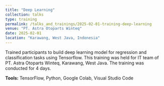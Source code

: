 ```yaml
---
title: "Deep Learning"
collection: talks
type: training
permalink: /talks_and_trainings/2025-02-01-training-deep-learning
venue: "PT. Astra Otoparts Winteq"
date: 2025-02-01
location: "Karawang, West Java, Indonesia"
---
```


Trained participants to build deep learning model for regression and classification tasks using Tensorflow. This training was held for IT team of PT. Astra Otoparts Winteq, Karawang, West Java. The training was conducted for 4 days.

**Tools:** TensorFlow, Python, Google Colab, Visual Studio Code

